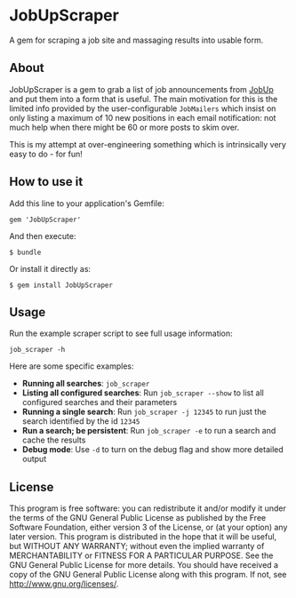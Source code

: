 # JobUpScraper

A gem for scraping a job site and massaging results into usable form.

## About

JobUpScraper is a gem to grab a list of job announcements from [JobUp](http://www.jobup.ch) and put them 
into a form that is useful. The main motivation for this is the limited info provided by the user-configurable 
`JobMailers` which insist on only listing a maximum of 10 new positions in each email notification: not much 
help when there might be 60 or more posts to skim over.

This is my attempt at over-engineering something which is intrinsically very easy to do - for fun!

## How to use it

Add this line to your application's Gemfile:

    gem 'JobUpScraper'

And then execute:

    $ bundle

Or install it directly as:

    $ gem install JobUpScraper

## Usage

Run the example scraper script to see full usage information:

```
job_scraper -h
```

Here are some specific examples:

* **Running all searches**: `job_scraper`
* **Listing all configured searches**: Run `job_scraper --show` to list all configured searches and their parameters
* **Running a single search**: Run `job_scraper -j 12345` to run just the search identified by the id `12345`
* **Run a search; be persistent**: Run `job_scraper -e` to run a search and cache the results
* **Debug mode**: Use `-d` to turn on the debug flag and show more detailed output

## License

This program is free software: you can redistribute it and/or modify
it under the terms of the GNU General Public License as published by
the Free Software Foundation, either version 3 of the License, or
(at your option) any later version.
This program is distributed in the hope that it will be useful,
but WITHOUT ANY WARRANTY; without even the implied warranty of
MERCHANTABILITY or FITNESS FOR A PARTICULAR PURPOSE.  See the
GNU General Public License for more details.
You should have received a copy of the GNU General Public License
along with this program.
If not, see [<http://www.gnu.org/licenses/>](http://www.gnu.org/licenses/).
